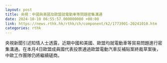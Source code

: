 ```yaml
---
layout: post
title: 央視：中國與美國及歐盟就電動車等問題密集溝通
date: 2024-10-10 06:55:57.000000000 +08:00
link: https://news.rthk.hk/rthk/ch/component/k2/1773901-20241010.htm
categories: rthk
---
```


央視新聞引述知情人士透露，近期中國和美國、歐盟均就電動車等貿易問題進行密集溝通。在本月4日歐盟成員國代表投票通過歐盟電動汽車反補貼案終裁草案後，中歐工作團隊仍將繼續磋商。
